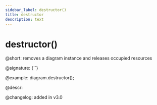 ```yaml
---
sidebar_label: destructor()
title: destructor
description: text
---
```


# destructor()

@short: removes a diagram instance and releases occupied resources

@signature: {``}

@example:
diagram.destructor();

@descr:

@changelog: added in v3.0

